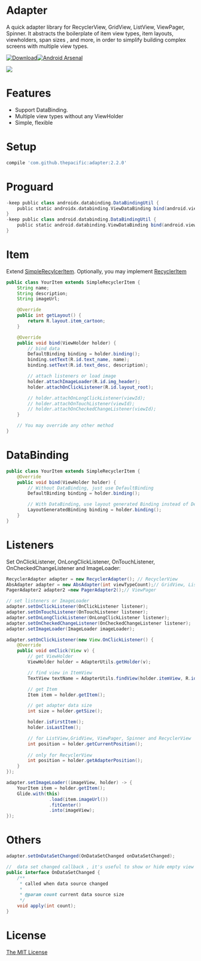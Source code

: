# Adapter
A quick adapter library for RecyclerView, GridView, ListView, ViewPager, Spinner. It abstracts the boilerplate of item view types, item layouts, viewholders, span sizes , and more, in order to simplify building complex screens with multiple view types.

[![Download](https://img.shields.io/maven-central/v/com.github.thepacific/adapter.svg)](https://search.maven.org/artifact/com.github.thepacific/adapter)[![Android Arsenal](https://img.shields.io/badge/Android%20Arsenal-Adapter-green.svg?style=true)](https://android-arsenal.com/details/1/3449)

![](https://github.com/thepacific/adapter/blob/master/previews/preview01.gif)

# Features
+ Support DataBinding.
+ Multiple view types without any ViewHolder
+ Simple, flexible

# Setup
```groovy
compile 'com.github.thepacific:adapter:2.2.0'
```
# Proguard
```groovy
-keep public class androidx.databinding.DataBindingUtil {
    public static androidx.databinding.ViewDataBinding bind(android.view.View);
}
-keep public class android.databinding.DataBindingUtil {
    public static android.databinding.ViewDataBinding bind(android.view.View);
}
```

# Item
Extend [SimpleRecylcerItem](https://github.com/thepacific/adapter/blob/master/pacific-adapter/adapter/src/main/java/com/pacific/adapter/SimpleRecyclerItem.java). Optionally, you may implement [RecyclerItem](https://github.com/thepacific/adapter/blob/master/pacific-adapter/adapter/src/main/java/com/pacific/adapter/RecyclerItem.java)

```java
public class YourItem extends SimpleRecyclerItem {
    String name;
    String description;
    String imageUrl;

    @Override
    public int getLayout() {
        return R.layout.item_cartoon;
    }

    @Override
    public void bind(ViewHolder holder) {
        // bind data
        DefaultBinding binding = holder.binding();
        binding.setText(R.id.text_name, name);
        binding.setText(R.id.text_desc, description);

        // attach listeners or load image
        holder.attachImageLoader(R.id.img_header);
        holder.attachOnClickListener(R.id.layout_root);

        // holder.attachOnLongClickListener(viewId);
        // holder.attachOnTouchListener(viewId);
        // holder.attachOnCheckedChangeListener(viewId);
    }

    // You may override any other method
}
```

# DataBinding
```java
public class YourItem extends SimpleRecyclerItem {
    @Override
    public void bind(ViewHolder holder) {
        // Without DataBinding, just use DefaultBinding
        DefaultBinding binding = holder.binding();

        // With DataBinding, use layout generated Binding instead of DefaultBinding
        LayoutGeneratedBinding binding = holder.binding();
    }
}
```

# Listeners
Set OnClickListener, OnLongClickListener, OnTouchListener, OnCheckedChangeListener and ImageLoader:

```java
RecyclerAdapter adapter = new RecyclerAdapter(); // RecyclerView
AbsAdapter adapter = new AbsAdapter(int viewTypeCount);// GridView, ListView, Spinner
PagerAdapter2 adapter2 =new PagerAdapter2();// ViewPager

// set listeners or ImageLoader
adapter.setOnClickListener(OnClickListener listener);
adapter.setOnTouchListener(OnTouchListener listener);
adapter.setOnLongClickListener(OnLongClickListener listener);
adapter.setOnCheckedChangeListener(OnCheckedChangeListener listener);
adapter.setImageLoader(ImageLoader imageLoader);

adapter.setOnClickListener(new View.OnClickListener() {
    @Override
    public void onClick(View v) {
        // get ViewHolder
        ViewHolder holder = AdapterUtils.getHolder(v);

        // find view in ItemView
        TextView textName = AdapterUtils.findView(holder.itemView, R.id.text_name);

        // get Item
        Item item = holder.getItem();

        // get adapter data size
        int size = holder.getSize();

        holder.isFirstItem();
        holder.isLastItem();

        // for ListView,GridView, ViewPager, Spinner and RecyclerView
        int position = holder.getCurrentPosition();
         
        // only for RecyclerView
        int position = holder.getAdapterPosition();
    }
});

adapter.setImageLoader((imageView, holder) -> {
    YourItem item = holder.getItem();
    Glide.with(this)
                .load(item.imageUrl())
                .fitCenter()
                .into(imageView);
});
```

# Others
```java
adapter.setOnDataSetChanged(OnDataSetChanged onDataSetChanged);

//  data set changed callback , it's useful to show or hide empty view
public interface OnDataSetChanged {
    /**
     * called when data source changed
     *
     * @param count current data source size
     */
    void apply(int count);
}
```

# License  
[The MIT License ](https://opensource.org/licenses/MIT)
